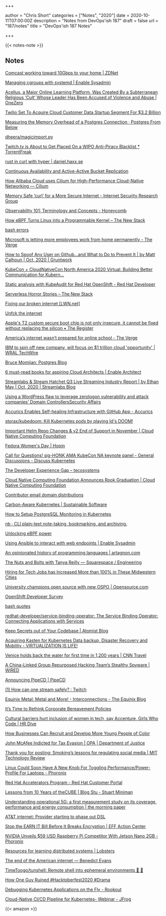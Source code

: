 +++

author = "Chris Short"
categories = ["Notes", "2020"]
date = 2020-10-11T07:00:00Z
description = "Notes from DevOps'ish 187"
draft = false
url = "187/notes"
title = "DevOps'ish 187 Notes"

+++

{{< notes-note >}}

## Notes

[Comcast working toward 10Gbps to your home | ZDNet](https://www.zdnet.com/article/comcast-working-towards-10-gigabit-to-your-home/)

[Managing cgroups with systemd | Enable Sysadmin](https://www.redhat.com/sysadmin/cgroups-part-four)

[Acellus, a Major Online Learning Platform, Was Created By a Subterranean Religious ‘Cult’ Whose Leader Has Been Accused of Violence and Abuse | OneZero](https://onezero.medium.com/a-major-online-learning-platform-was-created-by-a-subterranean-religious-cult-whose-leader-has-cec99e7adcaf)

[Twilio Set To Acquire Cloud Customer Data Startup Segment For $3.2 Billion](https://www.forbes.com/sites/alexkonrad/2020/10/09/twilio-to-acquire-cloud-startup-segment-for-3-billion/#51d4e38c2020)

[Measuring the Memory Overhead of a Postgres Connection · Postgres From Below](https://blog.anarazel.de/2020/10/07/measuring-the-memory-overhead-of-a-postgres-connection/)

[dheera/magicimport.py](https://github.com/dheera/magicimport.py)

[Twitch.tv is About to Get Placed On a WIPO Anti-Piracy Blacklist * TorrentFreak](https://torrentfreak.com/twitch-tv-is-about-to-get-placed-on-a-wipo-anti-piracy-blacklist-201009/)

[rust in curl with hyper | daniel.haxx.se](https://daniel.haxx.se/blog/2020/10/09/rust-in-curl-with-hyper/)

[Continuous Availability and Active-Active Bucket Replication](https://blog.min.io/active-active-replication/)

[How Alibaba Cloud uses Cilium for High-Performance Cloud-Native Networking — Cilium](https://cilium.io/blog/2020/10/09/cilium-in-alibaba-cloud/)

[Memory Safe ‘curl’ for a More Secure Internet - Internet Security Research Group](https://www.abetterinternet.org/post/memory-safe-curl/)

[Observability 101: Terminology and Concepts - Honeycomb](https://www.honeycomb.io/blog/observability-101-terminology-and-concepts/)

[How eBPF Turns Linux into a Programmable Kernel – The New Stack](https://thenewstack.io/how-ebpf-turns-linux-into-a-programmable-kernel/)

[bash errors](https://wizardzines.com/comics/bash-errors/)

[Microsoft is letting more employees work from home permanently - The Verge](https://www.theverge.com/2020/10/9/21508964/microsoft-remote-work-from-home-covid-19-coronavirus)

[How to Spoof Any User on Github…and What to Do to Prevent It | by Matt Calhoun | Oct, 2020 | Gruntwork](https://blog.gruntwork.io/how-to-spoof-any-user-on-github-and-what-to-do-to-prevent-it-e237e95b8deb)

[KubeCon + CloudNativeCon North America 2020 Virtual: Building Better Communication for Kubern...](https://kccncna20.sched.com/event/ekHJ/building-better-communication-for-kubernetes-contributors-with-marketing-matthew-broberg-red-hat-kaslin-fields-google-rajula-vineet-reddy-cern)

[Static analysis with KubeAudit for Red Hat OpenShift - Red Hat Developer](https://developers.redhat.com/blog/2020/10/09/static-analysis-with-kubeaudit-for-red-hat-openshift/)

[Serverless Horror Stories – The New Stack](https://thenewstack.io/serverless-horror-stories/)

[Fixing our broken internet [LWN.net]](https://lwn.net/Articles/833625/)

[Unfck the internet](https://www.mozilla.org/en-US/firefox/unfck/)

[Apple's T2 custom secure boot chip is not only insecure, it cannot be fixed without replacing the silicon • The Register](https://www.theregister.com/2020/10/08/apple_t2_security_chip/)

[America’s internet wasn’t prepared for online school - The Verge](https://www.theverge.com/21504476/online-school-covid-pandemic-rural-low-income-internet-broadband)

[IBM to spin off new company, will focus on $1 trillion cloud 'opportunity' | WRAL TechWire](https://www.wraltechwire.com/2020/10/08/ibm-to-spin-off-new-company-will-focus-on-1-trillion-cloud-opportunity/)

[Bruce Momjian: Postgres Blog](https://momjian.us/main/blogs/pgblog/2020.html#October_7_2020)

[6 must-read books for aspiring Cloud Architects | Enable Architect](https://www.redhat.com/architect/books-cloud-architects)

[Streamlabs & Stream Hatchet Q3 Live Streaming Industry Report | by Ethan May | Oct, 2020 | Streamlabs Blog](https://blog.streamlabs.com/streamlabs-stream-hatchet-q3-live-streaming-industry-report-a49adba105ba)

[Using a WordPress flaw to leverage zerologon vulnerability and attack companies’ Domain ControllersSecurity Affairs](https://securityaffairs.co/wordpress/109175/hacking/zerologon-dc-hack.html)

[Accurics Enables Self-healing Infrastructure with GitHub App - Accurics](https://www.accurics.com/blog/devops/accurics-for-github/)

[storax/kubedoom: Kill Kubernetes pods by playing Id's DOOM!](https://github.com/storax/kubedoom)

[Important Helm Repo Changes & v2 End of Support in November | Cloud Native Computing Foundation](https://www.cncf.io/blog/2020/10/07/important-reminder-for-all-helm-users-stable-incubator-repos-are-deprecated-and-all-images-are-changing-location/)

[Fedora Women's Day | Hopin](https://hopin.to/events/fedora-women-s-day)

[Call for Questions! sig-HONK AMA KubeCon NA keynote panel - General Discussions - Discuss Kubernetes](https://discuss.kubernetes.io/t/call-for-questions-sig-honk-ama-kubecon-na-keynote-panel/13159)

[The Developer Experience Gap – tecosystems](https://redmonk.com/sogrady/2020/10/06/developer-experience-gap/)

[Cloud Native Computing Foundation Announces Rook Graduation | Cloud Native Computing Foundation](https://www.cncf.io/announcements/2020/10/07/cloud-native-computing-foundation-announces-rook-graduation/)

[Contributor email domain distributions](https://gist.github.com/patrickdevivo/46f8ee0e0f26f6acfa21ebbeef3158b2)

[Carbon-Aware Kubernetes | Sustainable Software](https://devblogs.microsoft.com/sustainable-software/carbon-aware-kubernetes/)

[How to Setup PostgreSQL Monitoring in Kubernetes](https://info.crunchydata.com/blog/setup-postgresql-monitoring-in-kubernetes)

[nb · CLI plain-text note-taking, bookmarking, and archiving.](https://xwmx.github.io/nb/)

[Unlocking eBPF power](https://devopsspiral.com/articles/linux/ebpf-unlock/)

[Using Ansible to interact with web endpoints | Enable Sysadmin](https://www.redhat.com/sysadmin/ansible-web-endpoints)

[An opinionated history of programming languages | artagnon.com](https://artagnon.com/articles/pl?utm_source=Pointer&utm_campaign=35ba1da3ce-ISSUE_209&utm_medium=email&utm_term=0_6ba2b83261-35ba1da3ce-300312877)

[The Nuts and Bolts with Tanya Reilly — Squarespace / Engineering](https://engineering.squarespace.com/blog/2020/the-nuts-and-bolts-with-tanya-reilly)

[Hiring for Tech Jobs has Increased More than 100% in These Midwestern Cities](https://www.purpose.jobs/blog/hiring-tech-jobs-has-increased-in-midwestern-cities)

[University champions open source with new OSPO | Opensource.com](https://opensource.com/article/20/10/rit-ospo)

[OpenShift Developer Survey](https://redhatvoc.co1.qualtrics.com/jfe/form/SV_cTvjNzMTmsFHILH)

[bash quotes](https://wizardzines.com/comics/bash-quotes/)

[redhat-developer/service-binding-operator: The Service Binding Operator: Connecting Applications with Services](https://github.com/redhat-developer/service-binding-operator/)

[Keep Secrets out of Your Codebase | Atomist Blog](https://blog.atomist.com/dont-let-em-leak-your-secrets/)

[Acquiring Kasten for Kubernetes Data backup, Disaster Recovery and Mobility - VIRTUALIZATION IS LIFE!](https://anthonyspiteri.net/veeam-kasten-kubernetes/)

[Venice holds back the water for first time in 1,200 years | CNN Travel](https://www.cnn.com/travel/article/venice-flood-barrier/index.html)

[A China-Linked Group Repurposed Hacking Team’s Stealthy Spyware | WIRED](https://www.wired.com/story/hacking-team-uefi-tool-spyware/)

[Announcing PipeCD | PipeCD](https://pipecd.dev/blog/2020/10/06/announcing-pipecd/)

[(1) How can one stream safely? : Twitch](https://www.reddit.com/r/Twitch/comments/j5mkg8/how_can_one_stream_safely/?utm_source=share&utm_medium=ios_app&utm_name=iossmf)

[Equinix Metal: Metal and More! - Interconnections - The Equinix Blog](https://blog.equinix.com/blog/2020/10/06/equinix-metal-metal-and-more/)

[It’s Time to Rethink Corporate Bereavement Policies](https://hbr.org/2020/10/its-time-to-rethink-corporate-bereavement-policies)

[Cultural barriers hurt inclusion of women in tech, say Accenture, Girls Who Code | HR Dive](https://www.hrdive.com/news/cultural-barriers-hurt-inclusion-of-women-in-tech-say-accenture-girls-who/586237/)

[How Businesses Can Recruit and Develop More Young People of Color](https://hbr.org/2020/10/how-businesses-can-recruit-and-develop-more-young-people-of-color)

[John McAfee Indicted for Tax Evasion | OPA | Department of Justice](https://www.justice.gov/opa/pr/john-mcafee-indicted-tax-evasion)

[Thank you for posting: Smoking’s lessons for regulating social media | MIT Technology Review](https://www.technologyreview.com/2020/10/05/1009231/social-media-facebook-tobacco-secondhand-smoke/)

[Linux Could Soon Have A New Knob For Toggling Performance/Power-Profile For Laptops - Phoronix](https://www.phoronix.com/scan.php?page=news_item&px=Linux-Performance-Profile-Sysfs)

[Red Hat Accelerators Program - Red Hat Customer Portal](https://access.redhat.com/accelerators)

[Lessons from 10 Years of theCUBE | Blog Stu - Stuart Miniman](https://blogstu.wordpress.com/2020/10/05/lessons-from-10-years-of-thecube/)

[Understanding operational 5G: a first measurement study on its coverage, performance and energy consumption | the morning paper](https://blog.acolyer.org/2020/10/05/understanding-operational-5g/)

[AT&T internet: Provider starting to phase out DSL](https://www.usatoday.com/story/tech/columnist/2020/10/03/att-dsl-internet-digital-subscriber-line-outdated/5880219002/)

[Stop the EARN IT Bill Before It Breaks Encryption | EFF Action Center](https://act.eff.org/action/stop-the-earn-it-bill-before-it-breaks-encryption-a7904e20-2083-4d5e-88ae-44ee5fef7a5d)

[NVIDIA Unveils $59 USD Raspberry Pi Competitor With Jetson Nano 2GB - Phoronix](https://www.phoronix.com/scan.php?page=article&item=nvidia-jetson-2gb&num=1)

[Resources for learning distributed systems | Lobsters](https://lobste.rs/s/vuevqu/resources_for_learning_distributed)

[The end of the American internet — Benedict Evans](https://www.ben-evans.com/benedictevans/2020/10/3/the-end-of-the-american-internet)

[TimeToogo/tunshell: Remote shell into ephemeral environments 🐚 🦀](https://github.com/TimeToogo/tunshell)

[How One Guy Ruined #Hacktoberfest2020 #Drama](https://joel.net/how-one-guy-ruined-hacktoberfest2020-drama)

[Debugging Kubernetes Applications on the Fly - Rookout](https://www.rookout.com/blog/debugging-kubernetes-applications-on-the-fly)

[Cloud-Native CI/CD Pipeline for Kubernetes- Webinar - JFrog](https://jfrog.com/webinar/artifactory-kubernetes-pipeline/)

{{< amazon >}}